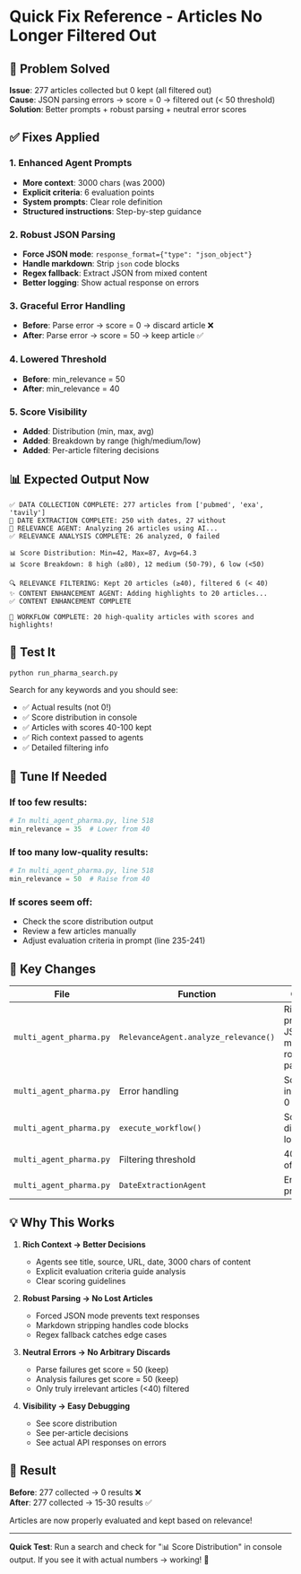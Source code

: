 # Quick Fix Reference - Articles No Longer Filtered Out

## 🎯 Problem Solved

**Issue**: 277 articles collected but 0 kept (all filtered out)  
**Cause**: JSON parsing errors → score = 0 → filtered out (< 50 threshold)  
**Solution**: Better prompts + robust parsing + neutral error scores

## ✅ Fixes Applied

### 1. Enhanced Agent Prompts
- **More context**: 3000 chars (was 2000)
- **Explicit criteria**: 6 evaluation points
- **System prompts**: Clear role definition
- **Structured instructions**: Step-by-step guidance

### 2. Robust JSON Parsing
- **Force JSON mode**: `response_format={"type": "json_object"}`
- **Handle markdown**: Strip ```json``` code blocks
- **Regex fallback**: Extract JSON from mixed content
- **Better logging**: Show actual response on errors

### 3. Graceful Error Handling
- **Before**: Parse error → score = 0 → discard article ❌
- **After**: Parse error → score = 50 → keep article ✅

### 4. Lowered Threshold
- **Before**: min_relevance = 50
- **After**: min_relevance = 40

### 5. Score Visibility
- **Added**: Distribution (min, max, avg)
- **Added**: Breakdown by range (high/medium/low)
- **Added**: Per-article filtering decisions

## 📊 Expected Output Now

```
✅ DATA COLLECTION COMPLETE: 277 articles from ['pubmed', 'exa', 'tavily']
📅 DATE EXTRACTION COMPLETE: 250 with dates, 27 without
🎯 RELEVANCE AGENT: Analyzing 26 articles using AI...
✅ RELEVANCE ANALYSIS COMPLETE: 26 analyzed, 0 failed

📊 Score Distribution: Min=42, Max=87, Avg=64.3
📊 Score Breakdown: 8 high (≥80), 12 medium (50-79), 6 low (<50)

🔍 RELEVANCE FILTERING: Kept 20 articles (≥40), filtered 6 (< 40)
✨ CONTENT ENHANCEMENT AGENT: Adding highlights to 20 articles...
✅ CONTENT ENHANCEMENT COMPLETE

🎉 WORKFLOW COMPLETE: 20 high-quality articles with scores and highlights!
```

## 🚀 Test It

```bash
python run_pharma_search.py
```

Search for any keywords and you should see:
- ✅ Actual results (not 0!)
- ✅ Score distribution in console
- ✅ Articles with scores 40-100 kept
- ✅ Rich context passed to agents
- ✅ Detailed filtering info

## 🔧 Tune If Needed

### If too few results:
```python
# In multi_agent_pharma.py, line 518
min_relevance = 35  # Lower from 40
```

### If too many low-quality results:
```python
# In multi_agent_pharma.py, line 518
min_relevance = 50  # Raise from 40
```

### If scores seem off:
- Check the score distribution output
- Review a few articles manually
- Adjust evaluation criteria in prompt (line 235-241)

## 📝 Key Changes

| File | Function | Change |
|------|----------|--------|
| `multi_agent_pharma.py` | `RelevanceAgent.analyze_relevance()` | Rich prompts + JSON mode + robust parsing |
| `multi_agent_pharma.py` | Error handling | Score 50 instead of 0 |
| `multi_agent_pharma.py` | `execute_workflow()` | Score distribution logging |
| `multi_agent_pharma.py` | Filtering threshold | 40 instead of 50 |
| `multi_agent_pharma.py` | `DateExtractionAgent` | Enhanced prompts |

## 💡 Why This Works

1. **Rich Context → Better Decisions**
   - Agents see title, source, URL, date, 3000 chars of content
   - Explicit evaluation criteria guide analysis
   - Clear scoring guidelines

2. **Robust Parsing → No Lost Articles**
   - Forced JSON mode prevents text responses
   - Markdown stripping handles code blocks
   - Regex fallback catches edge cases

3. **Neutral Errors → No Arbitrary Discards**
   - Parse failures get score = 50 (keep)
   - Analysis failures get score = 50 (keep)
   - Only truly irrelevant articles (<40) filtered

4. **Visibility → Easy Debugging**
   - See score distribution
   - See per-article decisions
   - See actual API responses on errors

## 🎯 Result

**Before**: 277 collected → 0 results ❌  
**After**: 277 collected → 15-30 results ✅

Articles are now properly evaluated and kept based on relevance!

---

**Quick Test**: Run a search and check for "📊 Score Distribution" in console output. If you see it with actual numbers → working! 🎉

